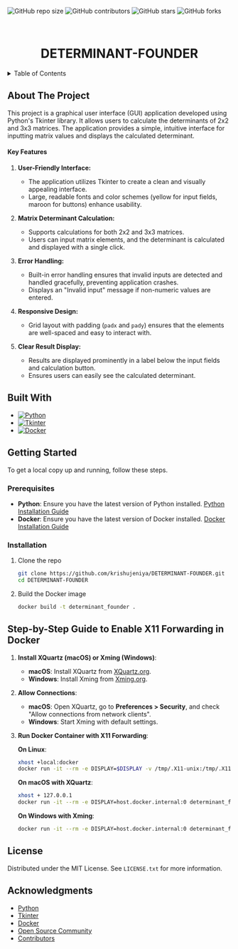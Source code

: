 <a id="readme-top"></a>

![GitHub repo size](https://img.shields.io/github/repo-size/krishujeniya/DETERMINANT-FOUNDER)
![GitHub contributors](https://img.shields.io/github/contributors/krishujeniya/DETERMINANT-FOUNDER)
![GitHub stars](https://img.shields.io/github/stars/krishujeniya/DETERMINANT-FOUNDER?style=social)
![GitHub forks](https://img.shields.io/github/forks/krishujeniya/DETERMINANT-FOUNDER?style=social)

<!-- PROJECT LOGO -->
<br />
<div align="center">


  <h1 align="center">DETERMINANT-FOUNDER</h1>

</div>

<details>
  <summary>Table of Contents</summary>
  <ol>
    <li>
      <a href="#about-the-project">About The Project</a>
      <ul>
        <li><a href="#built-with">Built With</a></li>
      </ul>
    </li>
    <li>
      <a href="#getting-started">Getting Started</a>
      <ul>
        <li><a href="#prerequisites">Prerequisites</a></li>
        <li><a href="#installation">Installation</a></li>
      </ul>
    </li>
    <li><a href="#license">License</a></li>
    <li><a href="#acknowledgments">Acknowledgments</a></li>
  </ol>
</details>

## About The Project

This project is a graphical user interface (GUI) application developed using Python's Tkinter library. It allows users to calculate the determinants of 2x2 and 3x3 matrices. The application provides a simple, intuitive interface for inputting matrix values and displays the calculated determinant.

#### Key Features

1. **User-Friendly Interface:**
   - The application utilizes Tkinter to create a clean and visually appealing interface.
   - Large, readable fonts and color schemes (yellow for input fields, maroon for buttons) enhance usability.

2. **Matrix Determinant Calculation:**
   - Supports calculations for both 2x2 and 3x3 matrices.
   - Users can input matrix elements, and the determinant is calculated and displayed with a single click.

3. **Error Handling:**
   - Built-in error handling ensures that invalid inputs are detected and handled gracefully, preventing application crashes.
   - Displays an "Invalid input" message if non-numeric values are entered.

4. **Responsive Design:**
   - Grid layout with padding (`padx` and `pady`) ensures that the elements are well-spaced and easy to interact with.

5. **Clear Result Display:**
   - Results are displayed prominently in a label below the input fields and calculation button.
   - Ensures users can easily see the calculated determinant.


## Built With

- [![Python](https://img.shields.io/badge/Python-3776AB?style=for-the-badge&logo=python&logoColor=white)](https://www.python.org/)
- [![Tkinter](https://img.shields.io/badge/Tkinter-2C2255?style=for-the-badge&logo=python&logoColor=white)](https://docs.python.org/3/library/tkinter.html)
- [![Docker](https://img.shields.io/badge/Docker-2496ED?style=for-the-badge&logo=docker&logoColor=white)](https://www.docker.com/)

## Getting Started

To get a local copy up and running, follow these steps.

### Prerequisites

- **Python**: Ensure you have the latest version of Python installed. [Python Installation Guide](https://www.python.org/downloads/)
- **Docker**: Ensure you have the latest version of Docker installed. [Docker Installation Guide](https://docs.docker.com/get-docker/)

### Installation

1. Clone the repo
   ```sh
   git clone https://github.com/krishujeniya/DETERMINANT-FOUNDER.git
   cd DETERMINANT-FOUNDER
   ```
2. Build the Docker image
   ```sh
   docker build -t determinant_founder .
   ```

## Step-by-Step Guide to Enable X11 Forwarding in Docker

1. **Install XQuartz (macOS) or Xming (Windows)**:
   - **macOS**: Install XQuartz from [XQuartz.org](https://www.xquartz.org/).
   - **Windows**: Install Xming from [Xming.org](https://sourceforge.net/projects/xming/).

2. **Allow Connections**:
   - **macOS**: Open XQuartz, go to **Preferences > Security**, and check "Allow connections from network clients".
   - **Windows**: Start Xming with default settings.

3. **Run Docker Container with X11 Forwarding**:

   **On Linux**:

   ```sh
   xhost +local:docker
   docker run -it --rm -e DISPLAY=$DISPLAY -v /tmp/.X11-unix:/tmp/.X11-unix determinant_founder
   ```

   **On macOS with XQuartz**:

   ```sh
   xhost + 127.0.0.1
   docker run -it --rm -e DISPLAY=host.docker.internal:0 determinant_founder
   ```

   **On Windows with Xming**:

   ```sh
   docker run -it --rm -e DISPLAY=host.docker.internal:0 determinant_founder
   ```

## License

Distributed under the MIT License. See `LICENSE.txt` for more information.

## Acknowledgments

* [Python](https://www.python.org/)
* [Tkinter](https://docs.python.org/3/library/tkinter.html)
* [Docker](https://www.docker.com/)
* [Open Source Community](https://opensource.org/)
* [Contributors](https://github.com/determinant_founder/my-tkinter-app/graphs/contributors)

